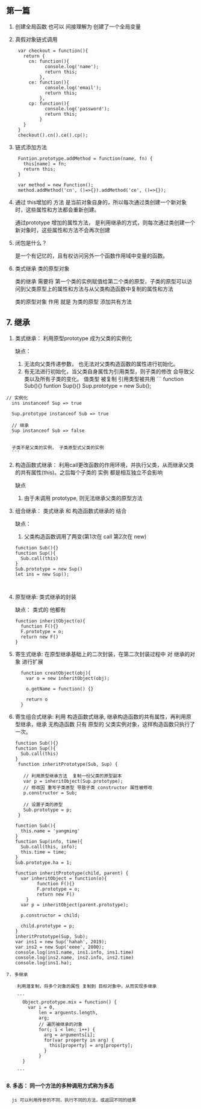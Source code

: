 ## 第一篇

1. 创建全局函数 也可以 间接理解为 创建了一个全局变量

2. 真假对象链式调用
   ``` 
    var checkout = function(){
      return {
        cn: function(){ 
              console.log('name');
              return this;
            },
        ce: function(){
              console.log('email');
              return this;
            },
        cp: function(){
              console.log('password');
              return this;
            }
      }
    }
    checkout().cn().ce().cp();
    ```

3. 链式添加方法
   ```
    Funtion.prototype.addMethod = function(name, fn) {
      this[name] = fn;
      return this;
    }

    var method = new Function();
    method.addMethod('cn', ()=>{}).addMethod('ce', ()=>{});
   ```

4. 通过 this增加的 方法 是当前对象自身的，所以每次通过类创建一个新对象时，这些属性和方法都会重新创建。

    通过prototype 增加的属性方法， 是利用继承的方式，则每次通过类创建一个新对象时，这些属性和方法不会再次创建

5. 闭包是什么？
   
   是一个有记忆的，且有权访问另外一个函数作用域中变量的函数。

6. 类式继承  类的原型对象
     
   类的继承 需要将 第一个类的实例赋值给第二个类的原型，子类的原型可以访问到父类原型上的属性和方法与从父类构造函数中复制的属性和方法
   
   类的原型对象 作用 就是 为类的原型 添加共有方法

## 7. 继承
   1. 类式继承： 利用原型prototype 成为父类的实例化
       
       缺点： 
      1. 无法向父类传递参数， 也无法对父类构造函数的属性进行初始化。
      2. 有无法进行初始化，当父类自身属性为引用类型，则子类的修改 会导致父类以及所有子类的变化。  值类型 被复制  引用类型被共用
    ```
      function Sub(){}
      funtion Sup(){}
      Sup.prototype = new Sub();

    // 实例化
      ins instanceof Sup => true
      
      Sup.prototype instanceof Sub => true
      
      // 继承
      Sup instanceof Sub => false


      子类不是父类的实例， 子类原型式父类的实例
      ```


   2. 构造函数式继承： 利用call更改函数的作用环境，并执行父类，从而继承父类的共有属性(this)。之后每个子类的 实例 都是相互独立不会影响
      
      缺点
      1. 由于未调用 prototype, 则无法继承父类的原型方法

   3. 组合继承： 类式继承 和 构造函数式继承的 结合

      缺点： 
      1. 父类构造函数调用了两变(第1次在 call  第2次在 new)
      ```
      function Sub(){}
      function Sup(){
        Sub.call(this)
      }
      Sub.prototype = new Sup()
      let ins = new Sup();

      

   4. 原型继承: 类式继承的封装

      缺点： 类式的 他都有
      ```
      function inheritObject(o){
        function F(){}
        F.prototype = o;
        return new F()
      }
      ```

   5. 寄生式继承: 在原型继承基础上的二次封装，在第二次封装过程中 对 继承的对象 进行扩展
      ```
        function creatObject(obj){
          var o = new inheritObject(obj);

          o.getName = function() {}

          return o
        }
      ```
   6. 寄生组合式继承: 利用 构造函数式继承, 继承构造函数的共有属性，再利用原型继承，继承 无构造函数 只有 原型的 父类实例对象，这样构造函数只执行了一次。
      ```
      function Sub(){}
      function Sup(){
        Sub.call(this)
      }
       function inheritPrototype(Sub, Sup) {

         // 利用原型继承方法  复制一份父类的原型副本
         var p = inheritObject(Sup.prototype);
         // 修改因 重写子类原型 导致子类 constructor 属性被修改
         p.constructor = Sub;

         // 设置子类的原型
         Sub.prototype = p;
       }
      ```

      ```
      function Sub(){
        this.name = 'yangming'
      }
      function Sup(info, time){
        Sub.call(this, info);
        this.time = time;
      }
      Sub.prototype.ha = 1;

      function inheritPrototype(child, parent) {
        var inheritObject = function(o){
              function F(){}
              F.prototype = o;
              return new F()
          }
        var p = inheritObject(parent.prototype);
        
        p.constructor = child;

        child.prototype = p;
      }
      inheritPrototype(Sup, Sub);
      var ins1 = new Sup('hahah', 2019);
      var ins2 = new Sup('eeee', 2000);
      console.log(ins1.name, ins1.info, ins1.time)
      console.log(ins2.name, ins2.info, ins2.time)
      console.log(ins1.ha);
      ```

    7. 多继承
   
        利用潜复制，将多个对象的属性 复制到 目标对象中，从而实现多继承

        ```
          Object.prototype.mix = function() {
            var i = 0,
                len = arguents.length,
                arg;
                // 遍历被继承的对象
                for(; i < len; i++) {
                  arg = arguments[i];
                  for(var property in arg) {
                    this[property] = arg[property];
                  }
                }
          }

        ```

#### 8. 多态： 同一个方法的多种调用方式称为多态
      js 可以利用传参的不同，执行不同的方法，或返回不同的结果
